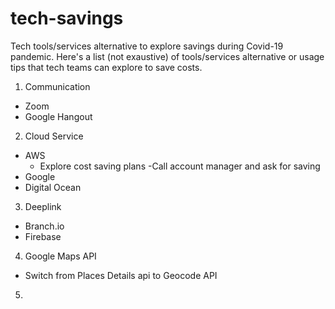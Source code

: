 # tech-savings
Tech tools/services alternative to explore savings during Covid-19 pandemic.
Here's a list (not exaustive) of tools/services alternative or usage tips that tech teams can explore to save costs.

1. Communication

- Zoom
- Google Hangout

2. Cloud Service
  - AWS
    - Explore cost saving plans
    -Call account manager and ask for saving
  - Google
  - Digital Ocean

3. Deeplink
  - Branch.io
  - Firebase

4. Google Maps API
  - Switch from Places Details api to Geocode API

5. <TBC>

